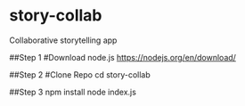 # story-collab
Collaborative storytelling app

##Step 1
#Download node.js
https://nodejs.org/en/download/

##Step 2
#Clone Repo
cd story-collab

##Step 3
npm install
node index.js